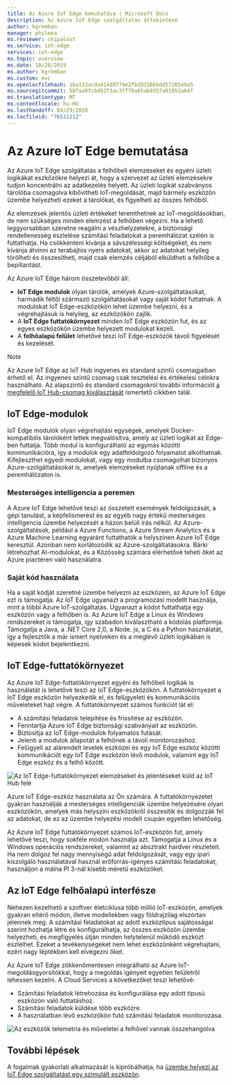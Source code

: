 ```yaml
---
title: Az Azure IoT Edge bemutatása | Microsoft Docs
description: Az Azure IoT Edge szolgáltatás áttekintése
author: kgremban
manager: philmea
ms.reviewer: chipalost
ms.service: iot-edge
services: iot-edge
ms.topic: overview
ms.date: 10/28/2019
ms.author: kgremban
ms.custom: mvc
ms.openlocfilehash: 1ba133acda414d9779e2fb10150bbdd57285e9a5
ms.sourcegitcommit: 58faa9fcbd62f3ac37ff0a65ab9357a01051a64f
ms.translationtype: MT
ms.contentlocale: hu-HU
ms.lasthandoff: 04/29/2020
ms.locfileid: "76511212"
---
```

# <a name="what-is-azure-iot-edge"></a>Az Azure IoT Edge bemutatása

Az Azure IoT Edge szolgáltatás a felhőbeli elemzéseket és egyéni üzleti logikákat eszközökre helyezi át, hogy a szervezet az üzleti elemzésekre tudjon koncentrálni az adatkezelés helyett. Az üzleti logikát szabványos tárolóba csomagolva kibővítheti IoT-megoldását, majd bármely eszközön üzembe helyezheti ezeket a tárolókat, és figyelheti az összes felhőből.

Az elemzések jelentős üzleti értékeket teremthetnek az IoT-megoldásokban, de nem szükséges minden elemzést a felhőben végezni. Ha a lehető leggyorsabban szeretne reagálni a vészhelyzetekre, a biztonsági rendellenesség észlelése számítási feladatokat a peremhálózat szélén is futtathatja. Ha csökkenteni kívánja a sávszélességi költségeket, és nem kívánja átvinni az terabájtos nyers adatokat, akkor az adatokat helyileg törölheti és összesítheti, majd csak elemzés céljából elküldheti a felhőbe a bepillantást.

Az Azure IoT Edge három összetevőből áll:

* **IoT Edge modulok** olyan tárolók, amelyek Azure-szolgáltatásokat, harmadik féltől származó szolgáltatásokat vagy saját kódot futtatnak. A modulokat IoT Edge-eszközökön lehet üzembe helyezni, és a végrehajtásuk is helyileg, az eszközökön zajlik.
* A **IoT Edge futtatókörnyezet** minden IoT Edge eszközön fut, és az egyes eszközökön üzembe helyezett modulokat kezeli.
* A **felhőalapú felület** lehetővé teszi IoT Edge-eszközök távoli figyelését és kezelését.

>[!NOTE]
>Az Azure IoT Edge az IoT Hub ingyenes és standard szintű csomagjaiban érhető el. Az ingyenes szintű csomag csak tesztelési és értékelési célokra használható. Az alapszintű és standard csomagokról további információt [a megfelelő IoT Hub-csomag kiválasztását](../iot-hub/iot-hub-scaling.md) ismertető cikkben talál.

## <a name="iot-edge-modules"></a>IoT Edge-modulok

IoT Edge modulok olyan végrehajtási egységek, amelyek Docker-kompatibilis tárolóként lettek megvalósítva, amely az üzleti logikát az Edge-ben futtatja. Több modul is konfigurálható az egymás közötti kommunikációra, így a modulok egy adatfeldolgozó folyamatot alkothatnak. Kifejleszthet egyedi modulokat, vagy egy modulba csomagolhat bizonyos Azure-szolgáltatásokat is, amelyek elemzéseket nyújtanak offline és a peremhálózaton is.

### <a name="artificial-intelligence-at-the-edge"></a>Mesterséges intelligencia a peremen

A Azure IoT Edge lehetővé teszi az összetett események feldolgozását, a gépi tanulást, a képfelismerést és az egyéb nagy értékű mesterséges intelligencia üzembe helyezését a házon belüli írás nélkül. Az Azure-szolgáltatások, például a Azure Functions, a Azure Stream Analytics és a Azure Machine Learning egyaránt futtathatók a helyszínen Azure IoT Edge keresztül. Azonban nem korlátozódik az Azure-szolgáltatásokra. Bárki létrehozhat AI-modulokat, és a Közösség számára elérhetővé teheti őket az Azure piactéren való használatra.

### <a name="bring-your-own-code"></a>Saját kód használata

Ha a saját kódját szeretné üzembe helyezni az eszközein, az Azure IoT Edge ezt is támogatja. Az IoT Edge ugyanazt a programozási modellt használja, mint a többi Azure IoT-szolgáltatás. Ugyanazt a kódot futtathatja egy eszközön vagy a felhőben is. Az Azure IoT Edge a Linux és Windows rendszereket is támogatja, így szabadon kiválasztható a kódolás platformja. Támogatja a Java, a .NET Core 2,0, a Node. js, a C és a Python használatát, így a fejlesztők a már ismert nyelveken és a meglévő üzleti logikában is képesek kódot bejelentkezni.

## <a name="iot-edge-runtime"></a>IoT Edge-futtatókörnyezet

Az Azure IoT Edge-futtatókörnyezet egyéni és felhőbeli logikák is használatát is lehetővé teszi az IoT Edge-eszközökön. A futtatókörnyezet a IoT Edge eszközön helyezkedik el, és felügyeleti és kommunikációs műveleteket hajt végre. A futtatókörnyezet számos funkciót lát el:

* A számítási feladatok telepítése és frissítése az eszközön.
* Fenntartja Azure IoT Edge biztonsági szabványait az eszközön.
* Biztosítja az IoT Edge-modulok folyamatos futását.
* Jelenti a modulok állapotát a felhőnek a távoli monitorozáshoz.
* Felügyeli az alárendelt levelek eszközei és egy IoT Edge eszköz közötti kommunikációt egy IoT Edge eszközön lévő modulok, valamint egy IoT Edge eszköz és a felhő között.

![Az IoT Edge-futtatókörnyezet elemzéseket és jelentéseket küld az IoT Hub felé](./media/about-iot-edge/runtime.png)

Azure IoT Edge-eszköz használata az Ön számára. A futtatókörnyezetet gyakran használják a mesterséges intelligenciák üzembe helyezésére olyan eszközökön, amelyek más helyszíni eszközökről összesítik és dolgozzák fel az adatokat, de ez az üzembe helyezési modell csupán egyetlen lehetőség.

Az Azure IoT Edge futtatókörnyezet számos IoT-eszközön fut, amely lehetővé teszi, hogy sokféle módon használja azt. Támogatja a Linux és a Windows operációs rendszereket, valamint az absztrakt hardver részleteit. Ha nem dolgoz fel nagy mennyiségű adat feldolgozását, vagy egy ipari kiszolgáló használatával használ erőforrás-igényes számítási feladatokat, használjon a málna PI 3-nál kisebb méretű eszközöket.

## <a name="iot-edge-cloud-interface"></a>Az IoT Edge felhőalapú interfésze

Nehezen kezelhető a szoftver életciklusa több millió IoT-eszközön, amelyek gyakran eltérő módon, illetve modellekben vagy földrajzilag elszórtan jelennek meg. A számítási feladatokat az adott eszköztípus sajátosságai szerint hozhatja létre és konfigurálhatja, az összes eszközön üzembe helyezheti, és megfigyelés útján minden helytelenül működő eszközt észlelhet. Ezeket a tevékenységeket nem lehet eszközönként végrehajtani, ezért nagy léptékben kell elvégezni őket.

Az Azure IoT Edge zökkenőmentesen integrálható az Azure IoT-megoldásgyorsítókkal, hogy a megoldás igényeit egyetlen felületről lehessen kezelni. A Cloud Services a következőket teszi lehetővé:

* Számítási feladatok létrehozása és konfigurálása egy adott típusú eszközön való futtatáshoz.
* Számítási feladatok küldése több eszközre.
* A használatban lévő eszközökön futó számítási feladatok monitorozása.

![Az eszközök telemetria és műveletei a felhővel vannak összehangolva](./media/about-iot-edge/cloud-interface.png)

## <a name="next-steps"></a>További lépések

A fogalmak gyakorlati alkalmazását is kipróbálhatja, ha [üzembe helyezi az IoT Edge szolgáltatást egy szimulált eszközön](quickstart.md).
